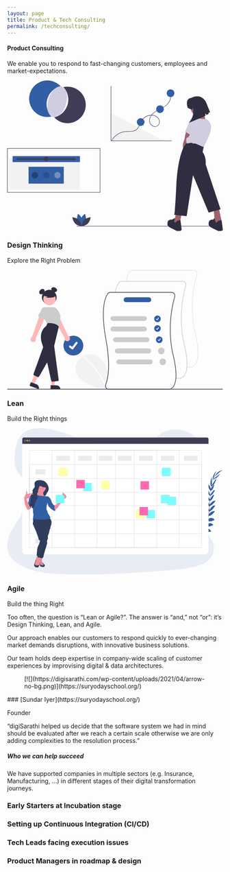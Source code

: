 ```yaml
---
layout: page
title: Product & Tech Consulting
permalink: /techconsulting/
---
```



#### Product Consulting

We enable you to respond to fast-changing customers, employees and market-expectations.

 <svg data-name="Layer 1" height="700.07656" id="e964fae6-99d5-4ba3-9654-9b5776c78265" viewbox="0 0 1002.69775 700.07656" width="1002.69775" xmlns="http://www.w3.org/2000/svg"><title>design\_data</title><polyline fill="#f2f2f2" points="482.698 151.17 482.698 280.17 728.698 280.17"></polyline><polygon fill="#3f3d56" points="764.698 281.17 481.698 281.17 481.698 26.17 483.698 26.17 483.698 279.17 764.698 279.17 764.698 281.17"></polygon><path d="M584.43579,381.42112l-1.78906-.89453c12.30078-24.61181,37.958-42.07031,65.36621-44.47656,4.72852-.41553,9.68262-.45654,14.47363-.49609,13.24024-.10987,26.93067-.22315,36.91309-8.31934,7.38965-5.99268,10.96191-14.80713,14.74414-24.13916a119.55826,119.55826,0,0,1,6.48437-14.18994,58.17306,58.17306,0,0,1,46.1211-28.6582c.73047-.04249,1.47558-.06836,2.23144-.07666a54.781,54.781,0,0,1,5.29688-6.08643c9.6914-9.58447,22.10058-15.86719,34.10156-21.94287l2.84082-1.44043c12.69922-6.46143,25.85059-13.7085,34.83106-24.93555a55.14771,55.14771,0,0,0,8.82031-51.50879l1.88867-.6582a57.19247,57.19247,0,0,1-9.14648,53.416c-9.23047,11.53857-22.5918,18.90869-35.48731,25.46875l-2.84375,1.44238c-11.86328,6.00635-24.13086,12.21679-33.59863,21.58056a52.813,52.813,0,0,0-4.208,4.69971c11.30176.44434,24.44922,4.80615,31.83691,16.10645a28.05272,28.05272,0,0,1,3.28223,22.41015c-1.78223,6.55908-5.75195,11.65625-11.17871,14.353-5.72949,2.84717-12.501,2.76465-19.06738-.2334A28.939,28.939,0,0,1,760.471,294.41673c-3.02344-11.68848.958-23.2544,7.05176-32.20606q-.32812.01392-.65821.0337a56.12623,56.12623,0,0,0-44.498,27.64941,118.04957,118.04957,0,0,0-6.36817,13.95312c-3.71191,9.15625-7.54883,18.624-15.33887,24.94141-10.52539,8.53662-24.57226,8.65283-38.15625,8.76563-4.75195.03955-9.666.08007-14.31445.48828C621.4563,340.38939,596.43286,357.41673,584.43579,381.42112ZM769.99243,262.16624c-6.27246,8.69336-10.57617,20.18848-7.58594,31.74951a26.90008,26.90008,0,0,0,14.77344,17.10694c6.00684,2.7417,12.168,2.835,17.3457.26171,4.90821-2.439,8.50879-7.08642,10.13965-13.08642a26.38691,26.38691,0,0,0-3.02636-20.791C795.53735,268.074,783.344,262.27659,769.99243,262.16624Z" fill="#3f3d56" transform="translate(-98.65112 -99.96172)"></path><circle cx="620.69775" cy="193.17034" fill="#325ea4" r="18"></circle><path d="M531.61938,620.08421H98.65112V414.13206H531.61938Zm-430.96826-2H529.61938V416.13206H100.65112Z" fill="#3f3d56" transform="translate(-98.65112 -99.96172)"></path><rect fill="#3f3d56" height="2" width="665" x="322.69775" y="675.17034"></rect><path d="M931,332.46l-8.22373,41.1187s-10.57338,23.49639-5.8741,39.94387l3.52446,7.04892,22.32157-19.97194,8.22374-55.21653Z" fill="#a0616a" transform="translate(-98.65112 -99.96172)"></path><polygon fill="#a0616a" points="786.531 613.14 773.608 662.482 788.881 669.531 802.978 657.783 811.202 620.189 786.531 613.14"></polygon><polygon fill="#a0616a" points="959.817 593.755 966.278 664.832 999.173 664.832 983.313 586.706 959.817 593.755"></polygon><path d="M1007.36329,432.31968l6.65577-32.54141-77.145-17.97585-16.44747,25.846S892.231,452.29161,885.182,588.57071,875.78347,723.675,875.78347,723.675l57.56617,5.8741,29.3705-190.32081L1035.559,713.10161,1090.7755,697.829,1021.46113,488.711S1026.16041,458.16571,1007.36329,432.31968Z" fill="#2f2e41" transform="translate(-98.65112 -99.96172)"></path><path d="M888.70649,751.87067l-8.22374,8.22373-4.69928-4.69927,2.56541-17.26307-13.13879,7.86451s-23.49639-3.52446-21.14675,21.14675c0,0-3.52446,8.22374,16.44748,17.6223s30.54531,15.27266,30.54531,15.27266,18.79712-1.17482,18.79712-7.04892-5.92335-45.76067-5.92335-45.76067Z" fill="#2f2e41" transform="translate(-98.65112 -99.96172)"></path><path d="M1080.20212,751.87067l-8.22374,8.22373-4.69928-4.69927-4.93022-17.26307-5.64316,7.86451s-23.49639-3.52446-21.14675,21.14675c0,0-3.52446,8.22374,16.44747,17.6223s30.54532,15.27266,30.54532,15.27266,18.79712-1.17482,18.79712-7.04892-5.92335-45.76067-5.92335-45.76067Z" fill="#2f2e41" transform="translate(-98.65112 -99.96172)"></path><circle cx="888.74023" cy="130.28895" fill="#a0616a" r="34.06977"></circle><polygon fill="#a0616a" points="878.167 156.135 880.516 196.079 925.16 196.079 912.237 142.037 878.167 156.135"></polygon><path d="M950.97194,279.5931l36.41942-2.34964,38.769,2.34964s32.895,17.6223,15.27266,65.78991-30.54532,63.44027-30.54532,63.44027L973.29352,392.3758h-11.7482s-3.52446-3.52446-4.69928-3.52446-23.4964,3.52446-23.4964,3.52446-5.8741-24.67121,2.34964-27.02085,12.923-15.27266,12.923-15.27266Z" fill="#d0cde1" transform="translate(-98.65112 -99.96172)"></path><polygon fill="#d0cde1" points="859.37 183.156 852.321 179.631 827.65 237.198 854.67 254.82 859.37 183.156"></polygon><path d="M938.63633,227.31362s-16.44747-42.29351,16.06742-46.34061c0,0,40.99641-25.18314,67.34479,16.97011l20.79395,51.32744-6.947-1.38084-.88176,6.91568-8.86417,5.438-6.66707-6.89016,1.10275,10.54778-76.37657,32.436s28.795-31.88692,17.68741-69.48181l-4.50911,9.20318Z" fill="#2f2e41" transform="translate(-98.65112 -99.96172)"></path><path d="M463.65064,750.5433c-4.27162,15.79047-18.90288,25.56991-18.90288,25.56991s-7.7056-15.822-3.434-31.61245,18.90288-25.56991,18.90288-25.56991S467.92226,734.75283,463.65064,750.5433Z" fill="#325ea4" transform="translate(-98.65112 -99.96172)"></path><path d="M424.79081,750.5433c4.27162,15.79047,18.90288,25.56991,18.90288,25.56991s7.7056-15.822,3.434-31.61245-18.90288-25.56991-18.90288-25.56991S420.51919,734.75283,424.79081,750.5433Z" fill="#325ea4" transform="translate(-98.65112 -99.96172)"></path><path d="M431.06766,747.14976c11.72138,11.4103,13.15307,28.95058,13.15307,28.95058s-17.57245-.95946-29.29383-12.36976S401.77383,734.78,401.77383,734.78,419.34627,735.73946,431.06766,747.14976Z" fill="#3f3d56" transform="translate(-98.65112 -99.96172)"></path><path d="M457.3738,747.14976c-11.72139,11.4103-13.15307,28.95058-13.15307,28.95058s17.57244-.95946,29.29382-12.36976S486.66762,734.78,486.66762,734.78,469.09518,735.73946,457.3738,747.14976Z" fill="#3f3d56" transform="translate(-98.65112 -99.96172)"></path><path d="M285.47676,184.81109a84.77128,84.77128,0,0,1,62.0245-57.85165,84.82692,84.82692,0,1,0-42.92415,140.48949A84.77106,84.77106,0,0,1,285.47676,184.81109Z" fill="#325ea4" transform="translate(-98.65112 -99.96172)"></path><path d="M404.00729,132.32821a84.40225,84.40225,0,0,0-43.88661-1.51312,84.8062,84.8062,0,0,1-42.92416,140.48948,84.82248,84.82248,0,1,0,86.81077-138.97636Z" fill="#3f3d56" transform="translate(-98.65112 -99.96172)"></path><ellipse cx="331.4475" cy="198.85663" fill="#d0cde1" rx="73.45032" ry="42.41343" transform="translate(-54.23012 357.77171) rotate(-73.01039)"></ellipse><circle cx="759.69775" cy="59.17034" fill="#325ea4" r="18"></circle><circle cx="710.69775" cy="133.17034" fill="#325ea4" r="18"></circle><rect fill="#f2f2f2" height="145.35549" width="329.07358" x="8.69775" y="360.81485"></rect><rect fill="#325ea4" height="27.80089" width="313.3235" x="25.04391" y="351.04697"></rect><rect fill="#3f3d56" height="7.51375" width="273.50061" x="44.95536" y="361.19054"></rect><circle cx="181.32998" cy="364.57172" fill="#3f3d56" r="10.51925"></circle><rect fill="#325ea4" height="78.14303" width="163.79982" x="99.43007" y="400.63774"></rect><circle cx="181.32998" cy="439.70926" opacity="0.15" r="15.02751"></circle><circle cx="233.92625" cy="439.70926" fill="#fff" opacity="0.3" r="15.02751"></circle><circle cx="128.73371" cy="439.70926" opacity="0.3" r="15.02751"></circle></svg>

###  Design Thinking  
 

Explore the Right Problem

 <svg data-name="Layer 1" height="469.44265" id="aa148906-9946-4a00-bfdb-f78e96a2b6cd" viewbox="0 0 848.67538 469.44265" width="848.67538" xmlns="http://www.w3.org/2000/svg"><path d="M612.36555,682.31865a207.53414,207.53414,0,0,1-40.54,1.96c-32.66016-1.65-64.78027-11.15-92.23-29.01-12.17041-7.92-23.78027-17.65-30.08008-30.72-8.55029-17.75-5.56006-40.22,6.6499-55.68a56.01494,56.01494,0,0,1,16.14014-13.77c.91992-.52,1.85986-1.02,2.81006-1.5a60.55749,60.55749,0,0,1,33.48-6.13c19.57959,2.14,37.6499,14.1,48.08984,30.81,9.29981,14.9,12.54,32.48,14.4502,50.1.35986,3.32.66992,6.65.96973,9.96a146.37967,146.37967,0,0,1-7.81006,28.06,9.81128,9.81128,0,0,0-.43994,1.36q3,6.51,5.71,13.14a11.55657,11.55657,0,0,0,5.53027,1.4h37.18994Z" fill="#f2f2f2" transform="translate(-175.66231 -215.27867)"></path><path d="M568.79524,683.16869a2.03341,2.03341,0,0,1-2.69971-1.06c-.16016-.38-.31006-.76-.47021-1.14q-2.15992-5.25-4.52979-10.4a316.78429,316.78429,0,0,0-88.17041-114.1,1.47787,1.47787,0,0,1-.61963-1.37,2.03241,2.03241,0,0,1,2.81006-1.5,1.92729,1.92729,0,0,1,.41992.26,317.52029,317.52029,0,0,1,44.25977,43.95,322.504,322.504,0,0,1,34.91015,51.66q4.06494,7.5,7.71973,15.21c.48047,1.02.96045,2.05,1.43018,3.07995q3,6.51,5.71,13.14c.03027.07.06006.15.09033.22A1.47968,1.47968,0,0,1,568.79524,683.16869Z" fill="#fff" transform="translate(-175.66231 -215.27867)"></path><circle cx="260.50305" cy="297" fill="#325ea4" r="39"></circle><path d="M432.29956,527.15627a4.04474,4.04474,0,0,1-2.43372-.80842l-.04353-.03268-9.16526-7.01725a4.07192,4.07192,0,1,1,4.95308-6.46445l5.93657,4.55208,14.029-18.29592a4.07178,4.07178,0,0,1,5.709-.75362l-.08723.11844.08949-.11671a4.07649,4.07649,0,0,1,.75362,5.709l-16.50151,21.52039A4.07356,4.07356,0,0,1,432.29956,527.15627Z" fill="#fff" transform="translate(-175.66231 -215.27867)"></path><path d="M1023.147,684.72133H176.853a1.19069,1.19069,0,0,1,0-2.38137h846.294a1.19069,1.19069,0,0,1,0,2.38137Z" fill="#3f3d56" transform="translate(-175.66231 -215.27867)"></path><circle cx="165.54584" cy="107.00476" fill="#2f2e41" r="28.93994"></circle><ellipse cx="312.2682" cy="300.329" fill="#2f2e41" rx="11.97515" ry="8.98136" transform="translate(-296.56574 93.49262) rotate(-45)"></ellipse><ellipse cx="360.35876" cy="292.78538" fill="#2f2e41" rx="8.98136" ry="11.97515" transform="translate(-226.11098 293.88362) rotate(-66.86956)"></ellipse><path d="M421.79385,489.36573A10.74265,10.74265,0,0,0,415.541,474.126l-41.81616-88.45907L354.59693,399.08l47.1186,82.7347a10.80091,10.80091,0,0,0,20.07832,7.55106Z" fill="#ffb8b8" transform="translate(-175.66231 -215.27867)"></path><path d="M383.31437,400.425l-22.20855,9.93087a4.81689,4.81689,0,0,1-6.60409-3.09631l-6.54916-23.35317a13.37737,13.37737,0,0,1,24.45588-10.84991l13.00137,20.38209a4.81688,4.81688,0,0,1-2.09545,6.98643Z" fill="#ccc" transform="translate(-175.66231 -215.27867)"></path><path d="M280.74681,498.1357a10.74271,10.74271,0,0,0,7.44458-14.69441l39.60233-89.47208-22.65457-5.706L273.335,478.00558a10.80091,10.80091,0,0,0,7.41184,20.13012Z" fill="#ffb8b8" transform="translate(-175.66231 -215.27867)"></path><polygon fill="#ffb8b8" points="94.289 445.033 105.809 449.227 127.47 406.789 110.467 400.599 94.289 445.033"></polygon><path d="M264.972,662.26332h38.53072a0,0,0,0,1,0,0v14.88687a0,0,0,0,1,0,0H279.85884A14.88686,14.88686,0,0,1,264.972,662.26333v0A0,0,0,0,1,264.972,662.26332Z" fill="#2f2e41" transform="translate(146.5349 1180.96579) rotate(-159.99348)"></path><path d="M297.20006,635.88967a4.77367,4.77367,0,0,1-2.04387-.45889l-13.23928-6.2709a4.79861,4.79861,0,0,1-2.46853-5.9897L316.81215,519.702a4.81658,4.81658,0,0,1,8.66077-.84149l19.76235,32.93709a4.82207,4.82207,0,0,1,.052,4.86807l-43.88711,76.802A4.84031,4.84031,0,0,1,297.20006,635.88967Z" fill="#2f2e41" transform="translate(-175.66231 -215.27867)"></path><circle cx="166.46368" cy="113.91339" fill="#ffb8b8" r="24.56103"></circle><path d="M376.873,440.86165,333.385,428.9021l-23.12961-46.25868A14.576,14.576,0,0,1,323.2929,361.5488h34.59941a14.557,14.557,0,0,1,9.73013,3.72135c9.28142,8.3145,28.78088,32.2848,9.43874,75.17337Z" fill="#ccc" transform="translate(-175.66231 -215.27867)"></path><path d="M322.4327,409.97074l-22.03343-10.31358a4.81687,4.81687,0,0,1-1.97428-7.02163l13.39047-20.22269a13.37737,13.37737,0,0,1,24.19805,11.41336l-6.92414,23.16293a4.81689,4.81689,0,0,1-6.65667,2.98161Z" fill="#ccc" transform="translate(-175.66231 -215.27867)"></path><polygon fill="#ffb8b8" points="173.428 456.629 185.687 456.629 191.52 409.341 173.425 409.342 173.428 456.629"></polygon><path d="M346.463,668.40445h38.53073a0,0,0,0,1,0,0v14.88687a0,0,0,0,1,0,0H361.34984A14.88686,14.88686,0,0,1,346.463,668.40447v0A0,0,0,0,1,346.463,668.40445Z" fill="#2f2e41" transform="translate(555.82523 1136.40041) rotate(179.99738)"></path><path d="M353.71912,653.88805a4.79132,4.79132,0,0,1-4.69769-3.81439c-3.524-16.60391-21.82634-101.6514-36.11121-145.4588-14.53417-44.57049,10.2183-64.87171,15.32784-68.48853a3.7629,3.7629,0,0,0,1.25282-1.51258l3.7122-8.16606a4.83433,4.83433,0,0,1,4.39715-2.82656h.03006c27.82859.16621,37.184,8.93856,39.91435,12.70277a4.761,4.761,0,0,1,.75368,3.92623l-17.60768,72.64473a3.75009,3.75009,0,0,0-.07291,1.37669L378.136,646.17147a4.81781,4.81781,0,0,1-4.22284,5.42l-19.62855,2.26417A4.92263,4.92263,0,0,1,353.71912,653.88805Z" fill="#2f2e41" transform="translate(-175.66231 -215.27867)"></path><path d="M316.31807,313.74325a33.40494,33.40494,0,0,0,19.09068,5.89985,20.47079,20.47079,0,0,1-8.11361,3.338,67.35875,67.35875,0,0,0,27.514.1546,17.80736,17.80736,0,0,0,5.75978-1.97824,7.28919,7.28919,0,0,0,3.55521-4.7547c.60365-3.44852-2.08348-6.58157-4.876-8.69308A35.96737,35.96737,0,0,0,329.02361,301.67c-3.37626.87272-6.75852,2.34726-8.9515,5.05866s-2.84257,6.8915-.75322,9.68353Z" fill="#2f2e41" transform="translate(-175.66231 -215.27867)"></path><circle cx="591.50305" cy="192" fill="#325ea4" r="13"></circle><path d="M765.87676,412.23787a1.34825,1.34825,0,0,1-.81124-.26947l-.01451-.01089-3.05509-2.33909a1.3573,1.3573,0,1,1,1.651-2.15481l1.97885,1.51736,4.67635-6.09864a1.35725,1.35725,0,0,1,1.903-.25121l-.02908.03948.02983-.0389a1.35883,1.35883,0,0,1,.25121,1.903l-5.50051,7.17346A1.35784,1.35784,0,0,1,765.87676,412.23787Z" fill="#fff" transform="translate(-175.66231 -215.27867)"></path><circle cx="591.50305" cy="230" fill="#325ea4" r="13"></circle><path d="M765.87676,450.23787a1.34825,1.34825,0,0,1-.81124-.26947l-.01451-.01089-3.05509-2.33909a1.3573,1.3573,0,1,1,1.651-2.15481l1.97885,1.51736,4.67635-6.09864a1.35725,1.35725,0,0,1,1.903-.25121l-.02908.03948.02983-.0389a1.35883,1.35883,0,0,1,.25121,1.903l-5.50051,7.17346A1.35784,1.35784,0,0,1,765.87676,450.23787Z" fill="#fff" transform="translate(-175.66231 -215.27867)"></path><circle cx="598.50305" cy="274" fill="#325ea4" r="13"></circle><path d="M772.87676,494.23787a1.34825,1.34825,0,0,1-.81124-.26947l-.01451-.01089-3.05509-2.33909a1.3573,1.3573,0,1,1,1.651-2.15481l1.97885,1.51736,4.67635-6.09864a1.35725,1.35725,0,0,1,1.903-.25121l-.02908.03948.02983-.0389a1.35883,1.35883,0,0,1,.25121,1.903l-5.50051,7.17346A1.35784,1.35784,0,0,1,772.87676,494.23787Z" fill="#fff" transform="translate(-175.66231 -215.27867)"></path><path d="M899.5214,597.81813c-.13479,0-.21961-.00349-.24924-.00523l-16.13966.00174v-2.3797h16.198c.375.01336,8.02654.22949,15.07646-8.32488,10.50588-12.74905,19.13345-44.30968.57285-122.264-24.95721-104.82061-4.14182-197.42377,5.9658-232.37211a11.60395,11.60395,0,0,0-11.16442-14.8156H668.747a11.65594,11.65594,0,0,0-9.3994,4.78438c-4.28183,5.89-10.15787,17.20518-13.8349,37.665l-2.34194-.42063c3.75663-20.90428,9.82381-32.55237,14.25205-38.64338a14.04138,14.04138,0,0,1,11.32419-5.76508H909.78124a13.984,13.984,0,0,1,13.45058,17.85646c-10.05562,34.76707-30.76324,126.88976-5.93676,231.16018,18.82147,79.05061,9.77327,111.29506-1.13117,124.42465C908.97135,597.37949,901.04648,597.81813,899.5214,597.81813Z" fill="#e6e6e6" transform="translate(-175.66231 -215.27867)"></path><path d="M856.0919,641.24763c-.13479,0-.21961-.00349-.24924-.00523l-16.13965.00174v-2.3797h16.198c.37706.01162,8.02654.22949,15.07646-8.32488,10.50588-12.74905,19.13345-44.30968.57285-122.264-24.95721-104.82061-4.14182-197.42377,5.9658-232.37211a11.60395,11.60395,0,0,0-11.16442-14.8156H625.31749a11.65594,11.65594,0,0,0-9.3994,4.78438c-4.28183,5.89-10.15787,17.20518-13.83476,37.665l-2.34222-.42063c3.75677-20.90429,9.82395-32.55238,14.25219-38.64338a14.04138,14.04138,0,0,1,11.32419-5.76508H866.35174a13.984,13.984,0,0,1,13.45058,17.85646c-10.05562,34.76707-30.76324,126.88976-5.93675,231.16018,18.82146,79.05061,9.77326,111.29506-1.13117,124.42465C865.54185,640.809,857.617,641.24763,856.0919,641.24763Z" fill="#ccc" transform="translate(-175.66231 -215.27867)"></path><path d="M830.43537,551.15868c-24.83007-104.27-4.12011-196.4,5.93995-231.16a13.99387,13.99387,0,0,0-13.4502-17.86H581.88557a14.03109,14.03109,0,0,0-11.32031,5.76c-9.73,13.38-29.91993,57.75-7.36963,180.52,12.05957,65.68,11.87988,110.46,7.93994,139.96-2.21045,16.61005-5.62012,28.37-8.71045,36.30005l-.32959.84a13.63942,13.63942,0,0,0-1,5.05,13.83428,13.83428,0,0,0,4.52979,10.4,13.24271,13.24271,0,0,0,3.16992,2.2,13.41211,13.41211,0,0,0,3.03027,1.11,13.67578,13.67578,0,0,0,3.27.39H812.41535c.03028,0,.10987.01.25.01,1.52,0,9.4502-.44,16.64014-9.1C840.20539,662.44866,849.2552,630.20867,830.43537,551.15868Zm-2.89013,122.81c-7.04981,8.56-14.69971,8.34-15.06983,8.33H575.09553a11.63613,11.63613,0,0,1-9.63037-5.11,11.36694,11.36694,0,0,1-1.60986-9.43,9.81128,9.81128,0,0,1,.43994-1.36,146.37967,146.37967,0,0,0,7.81006-28.06c5.64013-30.75,6.68994-78.2-6.56983-150.35-22.37988-121.86-2.58984-165.56,6.94971-178.69a11.68138,11.68138,0,0,1,9.40039-4.78H822.92512a11.60377,11.60377,0,0,1,11.16016,14.81c-10.10987,34.95-30.91993,127.56-5.96,232.38C846.68537,629.65868,838.05549,661.21868,827.54524,673.96868Z" fill="#3f3d56" transform="translate(-175.66231 -215.27867)"></path><path d="M715.9248,415.679h-124.186a9.51879,9.51879,0,1,1,0-19.03758h124.186a9.51879,9.51879,0,1,1,0,19.03758Z" fill="#ccc" transform="translate(-175.66231 -215.27867)"></path><path d="M715.9248,456.679h-124.186a9.51879,9.51879,0,1,1,0-19.03758h124.186a9.51879,9.51879,0,1,1,0,19.03758Z" fill="#ccc" transform="translate(-175.66231 -215.27867)"></path><path d="M725.9248,498.679h-124.186a9.51879,9.51879,0,1,1,0-19.03758h124.186a9.51879,9.51879,0,1,1,0,19.03758Z" fill="#ccc" transform="translate(-175.66231 -215.27867)"></path><path d="M732.9248,542.679h-124.186a9.51879,9.51879,0,1,1,0-19.03758h124.186a9.51879,9.51879,0,1,1,0,19.03758Z" fill="#ccc" transform="translate(-175.66231 -215.27867)"></path><path d="M732.97746,341.76923h-89.2387a9.5188,9.5188,0,1,1,0-19.03759h89.2387a9.51879,9.51879,0,1,1,0,19.03759Z" fill="#325ea4" transform="translate(-175.66231 -215.27867)"></path><circle cx="606.50305" cy="317.88152" fill="#ccc" r="13"></circle><path d="M738.9248,585.679h-124.186a9.51879,9.51879,0,1,1,0-19.03758h124.186a9.51879,9.51879,0,1,1,0,19.03758Z" fill="#ccc" transform="translate(-175.66231 -215.27867)"></path><circle cx="612.50305" cy="360.88152" fill="#ccc" r="13"></circle></svg>

###  Lean  
 

Build the Right things

 <svg data-name="Layer 1" height="767.13" id="b07e16be-2c10-4721-ba95-38a6ee556ecd" viewbox="0 0 1132.39 767.13" width="1132.39" xmlns="http://www.w3.org/2000/svg" xmlns:xlink="http://www.w3.org/1999/xlink"><defs><lineargradient gradientunits="userSpaceOnUse" id="f0ea422a-a980-4a9e-8fad-43c87f6ba738" x1="421.86" x2="421.86" y1="330.48" y2="285.82"><stop offset="0" stop-color="gray" stop-opacity="0.25"></stop><stop offset="0.54" stop-color="gray" stop-opacity="0.12"></stop><stop offset="1" stop-color="gray" stop-opacity="0.1"></stop></lineargradient><lineargradient id="ad2c5ae7-cdf4-4789-99a0-6bde37321e66" x1="516.9" x2="516.9" xlink:href="#f0ea422a-a980-4a9e-8fad-43c87f6ba738" y1="320.8" y2="276.14"></lineargradient><lineargradient id="af61e5a9-3371-4284-9366-60d451e53b7c" x1="699.9" x2="699.9" xlink:href="#f0ea422a-a980-4a9e-8fad-43c87f6ba738" y1="472.8" y2="428.14"></lineargradient><lineargradient id="afe800ea-76fc-42fa-87d3-444aeaebb97e" x1="293.63" x2="293.63" xlink:href="#f0ea422a-a980-4a9e-8fad-43c87f6ba738" y1="250.89" y2="206.23"></lineargradient><lineargradient id="a0a14e29-1e29-4199-9658-2a5ebd9bc7a2" x1="385.29" x2="385.29" xlink:href="#f0ea422a-a980-4a9e-8fad-43c87f6ba738" y1="314.89" y2="270.23"></lineargradient><lineargradient id="b9eaa648-e9e9-4a67-ba92-603c001fbd1d" x1="753.86" x2="753.86" xlink:href="#f0ea422a-a980-4a9e-8fad-43c87f6ba738" y1="472.48" y2="427.82"></lineargradient><lineargradient id="f05d82f5-c8d6-44fc-8266-fef5229bfdcd" x1="834.86" x2="834.86" xlink:href="#f0ea422a-a980-4a9e-8fad-43c87f6ba738" y1="251.48" y2="206.82"></lineargradient><lineargradient id="fed5a35b-50d2-4029-b1da-9e4ece87a2f7" x1="829.86" x2="829.86" xlink:href="#f0ea422a-a980-4a9e-8fad-43c87f6ba738" y1="393.48" y2="348.82"></lineargradient><lineargradient id="a057bd9d-3da5-4ef9-9b1f-12de91a9714e" x1="864.86" x2="864.86" xlink:href="#f0ea422a-a980-4a9e-8fad-43c87f6ba738" y1="403.48" y2="358.82"></lineargradient><lineargradient id="eb119f49-f305-49d7-b722-178b1b910dac" x1="717.29" x2="717.29" xlink:href="#f0ea422a-a980-4a9e-8fad-43c87f6ba738" y1="456.89" y2="412.23"></lineargradient><lineargradient id="f18d0c9f-76a8-47d5-9395-c2e15513d6af" x1="722.29" x2="722.29" xlink:href="#f0ea422a-a980-4a9e-8fad-43c87f6ba738" y1="321.89" y2="277.23"></lineargradient><lineargradient id="e96273f1-ace8-4241-9189-48d1ceb051fa" x1="122.28" x2="344.94" xlink:href="#f0ea422a-a980-4a9e-8fad-43c87f6ba738" y1="564.8" y2="564.8"></lineargradient><lineargradient id="fa251bcb-f561-47ff-8b25-b5a12635a0f6" x1="277.86" x2="277.86" xlink:href="#f0ea422a-a980-4a9e-8fad-43c87f6ba738" y1="393.48" y2="348.82"></lineargradient></defs><title>schedule</title><path d="M646.49,178.73C576.9,178.62,509.85,157,445.7,132.94S317.91,82.05,249.58,70.54c-44-7.4-93.9-6.9-128.17,19.38C88.44,115.21,79,157.18,74.48,196c-3.39,29.18-4.91,59.83,8.17,86.57,9.09,18.57,24.59,33.89,35.56,51.6,38.17,61.6,15.52,140-21.24,202.82C79.72,566.4,59.51,594.63,46.5,625.79s-18.28,66.52-4.84,97.35C55,753.71,85,776,117.09,791.21c65.29,31,141.16,37.82,215,40.59C495.57,837.94,659.3,827,822.6,816c60.43-4.06,121.13-8.16,180.29-20.29,32.85-6.73,66.66-16.76,89.9-38.92,29.5-28.12,35.42-74.17,13.81-107.34C1070.34,593.76,975.18,583,949.08,522.82c-14.37-33.13-2.17-71,15.86-102.86,38.69-68.29,105.44-129.37,106.35-205.89.62-52.56-34.33-103.93-86.37-126.93C930.36,63,856.12,68.94,818.09,113.42,778.93,159.22,707.94,178.83,646.49,178.73Z" fill="#325ea4" opacity="0.1" transform="translate(-33.81 -66.43)"></path><path d="M992.65,692.43s-12.29-8.11-24.47-2.34c0,0,3.75,7.23,19.17,6.54Z" fill="#325ea4" transform="translate(-33.81 -66.43)"></path><path d="M994.16,692.87s3.74,14.24-5.63,23.93c0,0-5.64-5.88,0-20.26Z" fill="#325ea4" transform="translate(-33.81 -66.43)"></path><path d="M1009.49,679.2s-.91-12.12-28.25-8.1c0,0-.13,7.82,9.47,11.52S1004.7,683.2,1009.49,679.2Z" fill="#325ea4" transform="translate(-33.81 -66.43)"></path><path d="M1011.17,679.11s11.57,3.72,1.26,29.37c0,0-7.63-1.71-9-11.91S1006.16,682.83,1011.17,679.11Z" fill="#325ea4" transform="translate(-33.81 -66.43)"></path><path d="M1026.66,661.93s1.56-19.93-26.39-17.88c0,0-2,18,21.45,22.67Z" fill="#325ea4" transform="translate(-33.81 -66.43)"></path><path d="M1045.13,639.43s-3.84-22.58-31.77-15.85c0,0-.11,19.53,27.2,21.24Z" fill="#325ea4" transform="translate(-33.81 -66.43)"></path><path d="M1058.62,616.17s-6.41-22-34.09-15.41c0,0,6.58,19.78,32.25,19.48Z" fill="#325ea4" transform="translate(-33.81 -66.43)"></path><path d="M1071.44,593.46s-6.27-22.83-33-16c0,0,8.92,21.69,31.24,19.87Z" fill="#325ea4" transform="translate(-33.81 -66.43)"></path><path d="M1079.71,571.88S1074.89,544,1050,550.14c0,0,7.24,25.4,27.9,25.8Z" fill="#325ea4" transform="translate(-33.81 -66.43)"></path><path d="M1087.45,545.81s-5.78-28.15-31-20c0,0,9.89,26.59,29.22,23.84Z" fill="#325ea4" transform="translate(-33.81 -66.43)"></path><path d="M1092.25,521.54s-9.19-28.14-28.68-27.38c0,0,9.4,29.73,27,33Z" fill="#325ea4" transform="translate(-33.81 -66.43)"></path><path d="M1095.3,497.87s-10-33.88-25.86-31.27c0,0,6.92,25.9,25.3,36.54Z" fill="#325ea4" transform="translate(-33.81 -66.43)"></path><path d="M1097,469.59s-9.37-28.24-25-29.36c0,0,6.38,27.78,24.68,36.69Z" fill="#325ea4" transform="translate(-33.81 -66.43)"></path><path d="M1098.93,443.26s-11.69-28.27-22-28.9c0,0,5.07,27.82,21,33.54Z" fill="#325ea4" transform="translate(-33.81 -66.43)"></path><path d="M1100.22,418.74S1093,388,1082.7,385.5c0,0,1.42,25.1,16.49,35.53Z" fill="#325ea4" transform="translate(-33.81 -66.43)"></path><path d="M1104.11,386.65s-7.56-24.46-15.93-28.19c0,0,1.66,28.84,14,34.18Z" fill="#325ea4" transform="translate(-33.81 -66.43)"></path><path d="M1107.34,365.58l1.53-43.14s-15.62,32.55-2.68,50.75Z" fill="#325ea4" transform="translate(-33.81 -66.43)"></path><path d="M1119.43,322.71s11.26-31.51,14-33.26c0,0-22.1,20.43-19.94,46.73Z" fill="#325ea4" transform="translate(-33.81 -66.43)"></path><path d="M1027.42,661.79s19.82-2.6,19.22,25.42c0,0-17.91,2.91-23.75-20.25Z" fill="#325ea4" transform="translate(-33.81 -66.43)"></path><path d="M1046.06,638.68s22.91-.08,21,28.6c0,0-19.22,3.43-25.57-23.19Z" fill="#325ea4" transform="translate(-33.81 -66.43)"></path><path d="M1058.84,618s20.79-9.75,34.1,15.41c0,0-19.21,8.13-35.93-11.35Z" fill="#325ea4" transform="translate(-33.81 -66.43)"></path><path d="M1071.91,593.67s21.28-10.38,33.78,14.21c0,0-22.17,7.64-35.54-10.32Z" fill="#325ea4" transform="translate(-33.81 -66.43)"></path><path d="M1079.44,572.48s20.49-19.57,36.84.23c0,0-20.93,16.1-37.79,4.13Z" fill="#325ea4" transform="translate(-33.81 -66.43)"></path><path d="M1086.29,545.14s20.62-20,36.84.92c0,0-23.14,16.43-37.57,3.28Z" fill="#325ea4" transform="translate(-33.81 -66.43)"></path><path d="M1090.15,520.74s15.88-25,34.57-19.41c0,0-16.47,26.47-34.39,25.29Z" fill="#325ea4" transform="translate(-33.81 -66.43)"></path><path d="M1094.83,497.71s16-31.49,31.13-26c0,0-11.53,24.2-31.54,31.31Z" fill="#325ea4" transform="translate(-33.81 -66.43)"></path><path d="M1095.93,468s16.45-24.78,31.86-21.76c0,0-13.44,25.13-33.45,28.93Z" fill="#325ea4" transform="translate(-33.81 -66.43)"></path><path d="M1097.19,442.7s12.74-27.8,23.11-28.05c0,0-6.12,27.62-22.26,32.73Z" fill="#325ea4" transform="translate(-33.81 -66.43)"></path><path d="M1099.71,418.13s14.17-28.16,24.82-28.21c0,0-7.25,24.07-24.34,30.69Z" fill="#325ea4" transform="translate(-33.81 -66.43)"></path><path d="M1101.85,388.38s10.6-23.3,19.37-25.94c0,0-5.3,28.4-18.21,32.12Z" fill="#325ea4" transform="translate(-33.81 -66.43)"></path><path d="M1108.61,364.76l23.68-36.08s-6.06,35.59-27.14,43Z" fill="#325ea4" transform="translate(-33.81 -66.43)"></path><path d="M1124.87,325.61s27.53-19,28.52-22.08c0,0-14,26.62-40,31.32Z" fill="#325ea4" transform="translate(-33.81 -66.43)"></path><path d="M1126.51,317.06s31.61-30.39,39.68-30.35c0,0-26.07,1.19-40.44,28.73Z" fill="#325ea4" transform="translate(-33.81 -66.43)"></path><path d="M1102.15,392.89l1.15.15c5.94-46.5,14.6-74,24.39-77.38l-.38-1.09C1116.94,318.17,1108.24,345.25,1102.15,392.89Z" fill="#444053" transform="translate(-33.81 -66.43)"></path><path d="M1093.42,504.06l1.74.15c.36-4.34.64-8.79.83-13.21,1.66-38.49,4.24-73.82,7.62-100.31l-1-1.25c-3.39,26.54-6.69,62.95-8.35,101.48C1094.06,495.32,1093.78,499.74,1093.42,504.06Z" fill="#444053" transform="translate(-33.81 -66.43)"></path><path d="M960.19,714.57c.31-.14,30.94-13.81,62.73-46.44a252.42,252.42,0,0,0,45.85-65c14.69-29.93,23.65-66.71,26.66-102.44l-1.81.85c-6.75,80.19-43.26,135-72.3,164.84-31.48,32.34-61.76,45.88-62.06,46Z" fill="#444053" transform="translate(-33.81 -66.43)"></path><path d="M1082.52,115.31H121.64a8.56,8.56,0,0,0-8.56,8.56v24.94h978V123.87A8.56,8.56,0,0,0,1082.52,115.31Z" fill="#3f3d56" transform="translate(-33.81 -66.43)"></path><path d="M113.08,148.81V710.05a17.26,17.26,0,0,0,17.26,17.26h943.48a17.26,17.26,0,0,0,17.26-17.26V148.81Z" fill="#fff" transform="translate(-33.81 -66.43)"></path><circle cx="94.77" cy="65.37" fill="#fa5959" opacity="0.8" r="4"></circle><circle cx="105.77" cy="65.37" fill="#fed253" opacity="0.8" r="4"></circle><circle cx="116.77" cy="65.37" fill="#8ccf4d" opacity="0.8" r="4"></circle><g opacity="0.3"><rect fill="none" height="510" stroke="#3f3d56" stroke-miterlimit="10" width="904" x="116.77" y="116.37"></rect><rect fill="none" height="510" stroke="#3f3d56" stroke-miterlimit="10" width="668" x="234.77" y="116.37"></rect><rect fill="none" height="510" stroke="#3f3d56" stroke-miterlimit="10" width="432" x="352.77" y="116.37"></rect><rect fill="none" height="510" stroke="#3f3d56" stroke-miterlimit="10" width="196" x="470.77" y="116.37"></rect><line fill="none" stroke="#3f3d56" stroke-miterlimit="10" x1="568.77" x2="568.77" y1="116.37" y2="626.37"></line><rect fill="none" height="362" stroke="#3f3d56" stroke-miterlimit="10" width="904" x="116.77" y="190.37"></rect><rect fill="none" height="216" stroke="#3f3d56" stroke-miterlimit="10" width="904" x="116.77" y="263.37"></rect><rect fill="none" height="70" stroke="#3f3d56" stroke-miterlimit="10" width="904" x="116.77" y="336.37"></rect></g><rect fill="#3f3d56" height="26" opacity="0.1" width="71" x="258.27" y="144.87"></rect><rect fill="#3f3d56" height="26" opacity="0.1" width="53" x="147.27" y="215.87"></rect><rect fill="#3f3d56" height="26" opacity="0.1" width="71" x="373.27" y="144.87"></rect><rect fill="#3f3d56" height="26" opacity="0.1" width="71" x="481.27" y="144.87"></rect><rect fill="#3f3d56" height="26" opacity="0.1" width="71" x="581.27" y="144.87"></rect><rect fill="#3f3d56" height="26" opacity="0.1" width="71" x="693.27" y="144.87"></rect><rect fill="#3f3d56" height="26" opacity="0.1" width="71" x="807.27" y="144.87"></rect><rect fill="#3f3d56" height="26" opacity="0.1" width="71" x="928.27" y="144.87"></rect><rect fill="url(#f0ea422a-a980-4a9e-8fad-43c87f6ba738)" height="44.66" width="46.13" x="398.79" y="285.82"></rect><rect fill="#7cfcff" height="43.12" width="44.54" x="399.59" y="286.59"></rect><rect fill="url(#ad2c5ae7-cdf4-4789-99a0-6bde37321e66)" height="44.66" width="46.13" x="493.83" y="276.14"></rect><rect fill="#ffffa5" height="43.12" width="44.54" x="494.63" y="276.91"></rect><rect fill="url(#af61e5a9-3371-4284-9366-60d451e53b7c)" height="44.66" width="46.13" x="676.83" y="428.14"></rect><rect fill="#ffffa5" height="43.12" width="44.54" x="677.63" y="428.91"></rect><rect fill="url(#afe800ea-76fc-42fa-87d3-444aeaebb97e)" height="44.66" width="46.13" x="270.57" y="206.23"></rect><rect fill="#ffffa5" height="43.12" width="44.54" x="271.36" y="207"></rect><rect fill="url(#a0a14e29-1e29-4199-9658-2a5ebd9bc7a2)" height="44.66" width="46.13" x="362.23" y="270.23"></rect><rect fill="#ff69b4" height="43.12" width="44.54" x="363.02" y="271"></rect><rect fill="url(#b9eaa648-e9e9-4a67-ba92-603c001fbd1d)" height="44.66" width="46.13" x="730.79" y="427.82"></rect><rect fill="#7cfcff" height="43.12" width="44.54" x="731.59" y="428.59"></rect><rect fill="url(#f05d82f5-c8d6-44fc-8266-fef5229bfdcd)" height="44.66" width="46.13" x="811.79" y="206.82"></rect><rect fill="#7cfcff" height="43.12" width="44.54" x="812.59" y="207.59"></rect><rect fill="url(#fed5a35b-50d2-4029-b1da-9e4ece87a2f7)" height="44.66" width="46.13" x="806.79" y="348.82"></rect><rect fill="#7cfcff" height="43.12" width="44.54" x="807.59" y="349.59"></rect><rect fill="url(#a057bd9d-3da5-4ef9-9b1f-12de91a9714e)" height="44.66" width="46.13" x="841.79" y="358.82"></rect><rect fill="#7cfcff" height="43.12" width="44.54" x="842.59" y="359.59"></rect><rect fill="url(#eb119f49-f305-49d7-b722-178b1b910dac)" height="44.66" width="46.13" x="694.23" y="412.23"></rect><rect fill="#ff69b4" height="43.12" width="44.54" x="695.02" y="413"></rect><rect fill="url(#f18d0c9f-76a8-47d5-9395-c2e15513d6af)" height="44.66" width="46.13" x="699.23" y="277.23"></rect><rect fill="#ff69b4" height="43.12" width="44.54" x="700.02" y="278"></rect><rect fill="#3f3d56" height="26" opacity="0.1" width="53" x="147.27" y="285.87"></rect><rect fill="#3f3d56" height="26" opacity="0.1" width="53" x="147.27" y="358.87"></rect><rect fill="#3f3d56" height="26" opacity="0.1" width="53" x="147.27" y="431.87"></rect><rect fill="#3f3d56" height="26" opacity="0.1" width="53" x="147.27" y="504.87"></rect><rect fill="#3f3d56" height="26" opacity="0.1" width="53" x="147.27" y="577.87"></rect><path d="M342.08,417.51c1.48-.94.89-3.46-.63-4.33s-3.41-.58-5.12-.24a2.09,2.09,0,0,0-1.1-2.2v-.38c1-1,.62-3-.6-3.88s-3.12-.92-4.76-.84a6.34,6.34,0,0,0-2-5.4,1.67,1.67,0,0,0-1.1-.53c-1,0-1.28,1.28-1.35,2.23a42.23,42.23,0,0,1-1.23,7.39l-31.08,52c-3.46,5,7.29-10,3.83-4.95a44,44,0,0,1-6.12,7.59,30.16,30.16,0,0,1-6.91,4.63,8.15,8.15,0,0,1-4.72-1.34,19,19,0,0,1-4.54-4.49,88.63,88.63,0,0,1-7.33-10.89,14.11,14.11,0,0,1-1.68-3.89c-.46-2.16,0-4.5-.85-6.53a10.67,10.67,0,0,0-1.34-2.12l-2.15-2.85v-.13c-.24-4.22-3.67-7.48-6.87-10.26-2.72-2.38-5.67-4.86-9.26-5.32-1.92-.25-3.89.12-5.81-.12-1.57-.2-3.06-.79-4.62-1.05a19.6,19.6,0,0,0-4.53-.09l-.64-.59a17.92,17.92,0,0,0,8.09-6.8c1.48-2.39,2.29-5.15,3.66-7.61,1.67-3,4.15-5.48,6-8.36,4.47-6.83,5.29-15.62,3.48-23.58s-6.05-15.19-11-21.64c-9.6-12.42-25.7-17-40.86-14.6-1,.16-2,.35-3,.57a38.52,38.52,0,0,0-7.43,2.37,19,19,0,0,0-8.11,6.33,14.61,14.61,0,0,0-1.41,2.62,15.43,15.43,0,0,0-.68,2.16,22.41,22.41,0,0,0-.37,6.76c.06.77.14,1.54.23,2.31l.15,1.16c.1.77.21,1.54.32,2.31.16,1.16.31,2.32.42,3.46a22,22,0,0,1,.13,2.43c0,.21,0,.41,0,.61a9.93,9.93,0,0,1-.27,1.79,7.5,7.5,0,0,1-.3.95,11.84,11.84,0,0,1-1.41,2.59,32.71,32.71,0,0,1-2.53,3.11l-.87,1c-.29.33-.57.67-.86,1a36.66,36.66,0,0,0-3.13,4.23,20.58,20.58,0,0,0-1.23,2.32,16.6,16.6,0,0,0-.71,1.86,15.4,15.4,0,0,0-.54,2.6c0,.22,0,.44-.06.66,0,.43,0,.87,0,1.31a11.47,11.47,0,0,0,.14,1.3,9.23,9.23,0,0,0,.3,1.26,8.55,8.55,0,0,0,.47,1.22c0,.11.1.22.16.33l.16.33c.11.22.22.43.32.65a4.26,4.26,0,0,1,.33,1c0,.11,0,.23,0,.35s0,.26,0,.38a4.09,4.09,0,0,1-1.48,2.55c-.2.19-.4.36-.61.54l-.32.26-.65.51-.62.5a12.59,12.59,0,0,0-1.51,1.5,55.87,55.87,0,0,0-16.74,1.64,22.64,22.64,0,0,1-6,1.09,3,3,0,0,1-2.6-1.09,3.83,3.83,0,0,1-.27-2.4,20.7,20.7,0,0,0-1.6-9.8,5.45,5.45,0,0,0-1.6-2.33,2.26,2.26,0,0,0-2.66-.14,24.93,24.93,0,0,1-.69,16.67,53.85,53.85,0,0,1-3.85,7.23c-2.28,3.89-3.56,8.34-5.59,12.37,2.27,7.69,1.76,15.9,3,23.84,1.11,7.39,3.69,14.47,6.28,21.48,2,5.29,4.08,10.81,8.32,14.53a7.58,7.58,0,0,0,5.15,2.24,9,9,0,0,0,4-1.52,15.67,15.67,0,0,0,3.39-2.49,8.76,8.76,0,0,0,1-1.33,5.19,5.19,0,0,0,.75,1.88c2.44-5.26,5.12-10.4,8-15.43a13.22,13.22,0,0,0,2.4-1.64c0,.18.09.36.14.54-.13.48-.25,1-.38,1.45s-.28.93-.42,1.38-.21.67-.32,1-.27.8-.42,1.2-.32.87-.49,1.3-.23.62-.36.92c-.31.76-.63,1.5-1,2.24a7,7,0,0,0,.86.35l.19.06a7,7,0,0,0,.79.2l.29,0a5.61,5.61,0,0,0,.59.06l.22,0H165a8.56,8.56,0,0,0,2.11-.36l.39,1.6a57.15,57.15,0,0,1,1.92,11c.19,4.2-.54,8.47.27,12.6.41,2.15,1.24,4.21,1.54,6.37a27.15,27.15,0,0,1-.11,6.11q-.7,7.36-1.4,14.73a12.6,12.6,0,0,1-1.26,5.2c-.69,1.2-1.81,2.57-1.11,3.76a25,25,0,0,1,3.51-.67c-.43,1.56-.82,3.13-1.19,4.71a8.3,8.3,0,0,0-.28,3.63c.25,1.14,1,2.17,1.08,3.33.18,1.8-1.07,3.39-1.76,5.06-1.76,4.26.11,9.06,2,13.28l5.52,12.52,4.53,10.27c1.34,3,2.69,6.1,4,9.18a298,298,0,0,1,14.42,43.24,5.16,5.16,0,0,0,.75,1.88c.76,1,2.15,1.32,3.28,1.94,3.39,1.87,3.78,7.45.68,9.77.63,7.52-5,14.79-7.9,21.75-6.68,16-5.47,34.06-7.76,51.26l2.59-1.51a3.21,3.21,0,0,1,.84.55q-.09.48-.21,1a15.67,15.67,0,0,1-1.66,4.17c-1.51,2.59-3.82,4.9-4.17,7.88-.21,1.8.34,3.6.33,5.41,0,.17,0,.33,0,.5-.23-.22-.58-.2-1.1.21a6.45,6.45,0,0,0-1.63,3.07c-.45,1.29-.81,2.6-1.17,3.91L180.71,763a53.71,53.71,0,0,1-2.71,8.15,34.92,34.92,0,0,0-2.4,5.52,17.13,17.13,0,0,0-.41,4.74,14.21,14.21,0,0,0,.65,4.5,11.18,11.18,0,0,0,6.55,6.21,30.75,30.75,0,0,0,9.1,1.72,7.65,7.65,0,0,0,2.39-.07,6.49,6.49,0,0,0,2.31-1.21c4.22-3.1,6.4-8.8,6.78-14a20.67,20.67,0,0,0-.57-3.18c.26-5.69-.57-11.41-.14-17.08.09.65.18,1.29.28,1.93l1,6.37a1.33,1.33,0,0,0-.34-.6,14.64,14.64,0,0,0-.38,7.29,43.5,43.5,0,0,0,2.1,7.07l1.36,3.8a9.07,9.07,0,0,0,1.62,3.15c1.19,1.31,3,1.8,4.74,2.22a52.25,52.25,0,0,0,11.48,2,2.6,2.6,0,0,0,1.51-.28,7.33,7.33,0,0,0,.68-.57,6.71,6.71,0,0,1,1.1-.64,7.26,7.26,0,0,0,3.52-4.17,6.58,6.58,0,0,0-.65-5.39,12.59,12.59,0,0,0-1.55-1.88l-6.84-7.25a43.1,43.1,0,0,0-3.34-3.54,1.25,1.25,0,0,0-1.1-.36c-1.86-4.64-1.62-10.06-1.3-15.15.1-1.52.93-4.67,1.26-7.26a11.71,11.71,0,0,0,3.63-2,5.48,5.48,0,0,0,2.09-3.12c3.45-17.62,9-34.7,14.24-51.87.52-1.69,1-3.39,1.53-5.08.22-.72.42-1.45.63-2.18s.35-1.18.52-1.77c.28-1,.56-2,.83-3,.08-.27.15-.54.23-.81a.94.94,0,0,1,0-.16c.33-1.23.65-2.46,1-3.69.12-.48.25-.94.37-1.42.39-1.56.78-3.14,1.15-4.71a5.18,5.18,0,0,0,.14-.66,2.79,2.79,0,0,0-.11-1.67v0h0a2.17,2.17,0,0,0-.39-.56c-.11-.13-.23-.26-.35-.38s-.26-.28-.38-.43a3.87,3.87,0,0,1-.7-1.31c0-.48,0-1,0-1.44s-.06-1-.09-1.52a16,16,0,0,1,.45-2c.12-.39.25-.78.37-1.17s.3-1,.46-1.45a3.67,3.67,0,0,0,.91-2.47q.93-2.32,2.05-4.55a13.72,13.72,0,0,0,1.83-4.92,19.52,19.52,0,0,0-.58-4.67c-1-6.5,2-12.83,4.21-19a84.27,84.27,0,0,0,3.72-14c.65-3.65,1.1-7.48,3.05-10.64a15.84,15.84,0,0,0,1.64-2.84,11.18,11.18,0,0,0,.44-3.22,35.53,35.53,0,0,1,3.15-12.77,8.1,8.1,0,0,0,.82-2.49.91.91,0,0,0,0-.17l0-.24.51-.08c.87-5.51,1.75-11.65,1.15-17.2a26.23,26.23,0,0,0-8.79-16.6l.1,0c1.72-.87,2.49-3,2.52-4.88a9.51,9.51,0,0,0-3.54-7.43,3.55,3.55,0,0,1-1.2-1.24,3.77,3.77,0,0,1-.15-1.61,8.23,8.23,0,0,0-5.07-7.64,1.91,1.91,0,0,1-.83-.48,2,2,0,0,1-.22-1.46,8.93,8.93,0,0,0-4.31-8.16c.4-2.14.8-4.38.19-6.48s-2.58-4-4.74-3.7c1.76-4.8-.74-10.14-.08-15.21.29-2.18,1.16-4.27,1.27-6.46.1-2-.39-4.14.58-5.88s3.26-3.1,2.67-5c-.25-.81-1-1.37-1.35-2.16s1.05-2,1.77-1.56c.34-.26.68-.53,1-.81a16.11,16.11,0,0,0,.6,3c.49,1.64,1.24,3.18,1.75,4.81.78,2.49,1,5.19,2.26,7.47,2,3.65,6.23,5.46,9.09,8.49,1.68,1.77,2.89,4,4.62,5.68a25.18,25.18,0,0,0,4.3,3.23l9.24,6a10.62,10.62,0,0,0,3.16,1.57,5.39,5.39,0,0,0,6.35-4.57,6.24,6.24,0,0,1-2.27-1.41c.13,0,.26,0,.39-.06a14.57,14.57,0,0,0,5.93-3.15c6.58-5.24,11.31-12.39,15.93-19.42,4.84-7.37,28.13-26.87,28.13-26.87v-7.9a28.44,28.44,0,0,0,7.76-6.61,8.57,8.57,0,0,0,1.95-5A4.45,4.45,0,0,0,342.08,417.51Zm-193.7,18.95q-.67,4.31-1.65,8.56a81.34,81.34,0,0,1-2.76,9.67l-.36,1c-.33-.62-.66-1.23-1-1.86-.75-1.57-1.36-3.2-2-4.83l-3.86-10.4c-.5-1.35-1-2.91-.25-4.15a4.64,4.64,0,0,1,2.2-1.65,43.48,43.48,0,0,1,8.46-2.87,23.17,23.17,0,0,0,2.72-.72A41,41,0,0,0,148.38,436.46Zm4.27-13a1.55,1.55,0,0,1,0-1.51,3.44,3.44,0,0,1,1-.7l.29-.2C153.54,421.88,153.09,422.68,152.65,423.49Zm8-11.31a20.92,20.92,0,0,0-3.08,3.16,33,33,0,0,0-2.64,4.08,3,3,0,0,0-1.1-3,6.37,6.37,0,0,1-1-.68,2.1,2.1,0,0,1,.42-2.94,6.1,6.1,0,0,1,3.11-1.06l4.61-.68C160.83,411.42,160.74,411.8,160.64,412.18ZM203.81,746.8a16.73,16.73,0,0,0-.27-4.13c.57,0,1.14,0,1.7,0C204.77,744,204.29,745.41,203.81,746.8Z" fill="url(#e96273f1-ace8-4241-9189-48d1ceb051fa)" transform="translate(-33.81 -66.43)"></path><path d="M199.11,339.34c-8,1.29-16.9,4.37-20,11.87-2.31,5.67-.52,12.05.07,18.14a14,14,0,0,1-.17,4.83c-.66,2.57-2.48,4.65-4.24,6.64a35.21,35.21,0,0,0-6.09,8.54c-1.44,3.2-1.9,7-.41,10.2a7.35,7.35,0,0,1,1,2.69c.1,2.08-2.08,3.4-3.68,4.73-6,5-5.75,14-5.8,21.83A110.71,110.71,0,0,1,149.4,475a14.11,14.11,0,0,0,15.77-2.06,52.55,52.55,0,0,1-3.58,10.32c5.08,2.46,11.21-1.58,13.76-6.62s2.85-10.9,4.66-16.25,5-10,6.41-15.39c.45-1.78.73-3.68,1.82-5.16a13.58,13.58,0,0,1,3.2-2.73,31.23,31.23,0,0,0,11.31-15.33c6.22,1.37,12.57,2.75,18.91,2.17s12.82-3.45,16.17-8.87c1.48-2.39,2.28-5.14,3.65-7.6,1.68-3,4.15-5.48,6-8.35,4.46-6.83,5.28-15.6,3.47-23.56s-6-15.16-11-21.61C230.37,341.52,214.27,336.91,199.11,339.34Z" fill="#303d5c" transform="translate(-33.81 -66.43)"></path><path d="M148.62,439.36c-.45,2.86-1,5.72-1.64,8.55a83.67,83.67,0,0,1-2.76,9.66,9.22,9.22,0,0,0-.87,4.44,8.07,8.07,0,0,0,1.07,2.64c3.65,6.49,8.59,12.76,9,20.2.1,1.85,0,3.86,1,5.39q4.23-9.11,9.34-17.76c3.56-6,7.52-12.14,8.54-19.08a35.75,35.75,0,0,0-.13-9.8c-.47-3.65-1.29-7.39-3.51-10.31-2.42-3.16-9-7.93-13.33-6.94C150.3,427.5,149.26,435.29,148.62,439.36Z" fill="#325ea4" transform="translate(-33.81 -66.43)"></path><path d="M277.51,474.34c4.78-1.95,9.66-4,13.45-7.52a44,44,0,0,0,6.12-7.59L308.33,443c2.66-3.86,5.41-7.91,6-12.56a41.36,41.36,0,0,0,11.23-25.54c.08-.95.4-2.2,1.35-2.23a1.67,1.67,0,0,1,1.1.53,6.33,6.33,0,0,1,2,5.39c1.64-.08,3.42-.12,4.76.84s1.7,3.34.26,4.13a2.06,2.06,0,0,1,1.43,2.33c1.72-.34,3.61-.62,5.13.24s2.1,3.38.63,4.32a4.46,4.46,0,0,1,2.85,4.27,8.48,8.48,0,0,1-1.95,5c-4.32,5.8-11.94,8.14-16.95,13.36a40.37,40.37,0,0,0-4.41,5.89l-14.51,22.08c-4.61,7-9.34,14.17-15.92,19.39a14.57,14.57,0,0,1-5.93,3.15,6.53,6.53,0,0,1-6.23-1.73c-1.45-1.65-1.67-4-1.81-6.21C277.12,481.93,277.76,478.09,277.51,474.34Z" fill="#ee8e9e" transform="translate(-33.81 -66.43)"></path><path d="M228.92,781a12.1,12.1,0,0,1,1.55,1.88,6.56,6.56,0,0,1,.65,5.38,7.19,7.19,0,0,1-3.51,4.16,6.41,6.41,0,0,0-1.11.64,6.3,6.3,0,0,1-.68.58,2.77,2.77,0,0,1-1.51.28,53.37,53.37,0,0,1-11.47-2c-1.72-.43-3.54-.92-4.74-2.22a9.07,9.07,0,0,1-1.62-3.15l-1.36-3.79a43.94,43.94,0,0,1-2.09-7.06,14.48,14.48,0,0,1,.38-7.28,2.29,2.29,0,0,1,.5,1.49,16.3,16.3,0,0,0,2.92,7.06,7.17,7.17,0,0,0,1.14,1.43,7.26,7.26,0,0,0,3.41,1.43,42.3,42.3,0,0,0,7.26.93,2,2,0,0,0,1-.12,1.79,1.79,0,0,0,.83-1,4.42,4.42,0,0,0,0-3c-.66-1.85-2.47-3.06-3.33-4.82-.65-1.3.24-2.73,1.56-1.63a41.57,41.57,0,0,1,3.35,3.54Z" fill="#303d5c" transform="translate(-33.81 -66.43)"></path><path d="M216.35,754.73c-.39,6.11-.66,12.71,2.68,17.84,1.21,1.84,2.82,3.39,4.19,5.12a6.1,6.1,0,0,1,1.5,3.09c.19,2.24-1.91,4.16-4.12,4.58s-4.47-.28-6.61-1a15.92,15.92,0,0,1-5.61-2.64c-2.91-2.46-3.68-6.56-4.26-10.32l-1.36-8.74A20.9,20.9,0,0,1,204,749.46l2.24-6.56a3,3,0,0,1,1-1.63,2.78,2.78,0,0,1,1.71-.32c2.14.11,7.55.89,8.59,3.16C218.42,746.08,216.5,752.38,216.35,754.73Z" fill="#ee8e9e" transform="translate(-33.81 -66.43)"></path><path d="M216.35,754.73c-.39,6.11-.66,12.71,2.68,17.84,1.21,1.84,2.82,3.39,4.19,5.12a6.1,6.1,0,0,1,1.5,3.09c.19,2.24-1.91,4.16-4.12,4.58s-4.47-.28-6.61-1a15.92,15.92,0,0,1-5.61-2.64c-2.91-2.46-3.68-6.56-4.26-10.32l-1.36-8.74A20.9,20.9,0,0,1,204,749.46l2.24-6.56a3,3,0,0,1,1-1.63,2.78,2.78,0,0,1,1.71-.32c2.14.11,7.55.89,8.59,3.16C218.42,746.08,216.5,752.38,216.35,754.73Z" opacity="0.05" transform="translate(-33.81 -66.43)"></path><path d="M264.42,573.62a1.11,1.11,0,0,1,0,.17,7.49,7.49,0,0,1-.82,2.47A35.52,35.52,0,0,0,260.44,589a11.18,11.18,0,0,1-.44,3.22,16,16,0,0,1-1.64,2.83c-1.95,3.17-2.4,7-3.05,10.63a84,84,0,0,1-3.72,13.94c-2.23,6.18-5.23,12.5-4.21,19a19.52,19.52,0,0,1,.58,4.67,13.56,13.56,0,0,1-1.83,4.91q-1.12,2.22-2,4.55c-.65,1.66-1.23,3.36-1.74,5.08-.6,2.09-1,4.57.38,6.25a7.62,7.62,0,0,1,1.13,1.37,3.67,3.67,0,0,1,0,2.36q-1.19,5-2.54,10c-.7,2.6-1.44,5.18-2.2,7.76-5.62,18.87-12,37.55-15.76,56.88-.54,2.78-4.11,4.77-6.87,5.38a9,9,0,0,1-7.9-2.11c-.19-.17-.37-.36-.54-.54-2.9-3.12-3.33-7.91-3.11-12.23,1-19.89,11-38.1,15.76-57.43a111.1,111.1,0,0,0,3.1-21.32c1.11-24,1.56-49.38-5.23-72.45-1.41-4.8-3.08-10.22-.54-14.52,1.6-2.72,4.57-4.33,7.51-5.49a48.31,48.31,0,0,1,37.46,1,11.64,11.64,0,0,1-.06,1.44,14.76,14.76,0,0,0,.76,6.62A8.41,8.41,0,0,1,264.42,573.62Z" fill="#303d5c" transform="translate(-33.81 -66.43)"></path><path d="M182.2,760.88l-1.27,4.62a52.36,52.36,0,0,1-2.7,8.13,34.92,34.92,0,0,0-2.4,5.52,17.13,17.13,0,0,0-.41,4.74,14.15,14.15,0,0,0,.65,4.49,11.15,11.15,0,0,0,6.54,6.2,30.48,30.48,0,0,0,9.1,1.71,7.36,7.36,0,0,0,2.39-.06,6.49,6.49,0,0,0,2.31-1.21c4.22-3.09,6.39-8.79,6.77-14a17.2,17.2,0,0,0-.71-3.58c-.33-.44-3.52,1.36-2.15,2.87,2,2.22-3.89,1.07-6.89.88a25.91,25.91,0,0,1-3.91-.64l-4.86-1c-1.59-.34-3.42-.89-4-2.41s.66-3.34,1.62-4.82c2.54-3.93,3.2-8.74,3.79-13.38.11-.91,1.25-6.82-1.1-5a6.63,6.63,0,0,0-1.63,3.07C182.91,758.26,182.55,759.57,182.2,760.88Z" fill="#303d5c" transform="translate(-33.81 -66.43)"></path><path d="M242.72,664.09c-1.38-1.68-1-4.16-.37-6.25.22-.78.47-1.55.73-2.32L224,649.06c-.07,1.72-.15,3.42-.23,5.12a110.52,110.52,0,0,1-3.09,21.33c-4.77,19.32-14.78,37.53-15.76,57.41-.23,4.58.26,9.7,3.65,12.78a9,9,0,0,0,7.89,2.12c2.77-.61,6.33-2.61,6.88-5.39,3.78-19.33,10.13-38,15.76-56.89q2.63-8.79,4.74-17.72a3.64,3.64,0,0,0,0-2.35A7,7,0,0,0,242.72,664.09Z" opacity="0.05" transform="translate(-33.81 -66.43)"></path><path d="M190,739.92c-1.51,2.6-3.81,4.9-4.16,7.88-.21,1.79.34,3.59.33,5.4a17.55,17.55,0,0,1-.79,4.41q-2.79,10.07-6.42,19.86a5.45,5.45,0,0,0-.51,2.7c.24,1.53,1.73,2.54,3.15,3.15,4.55,1.94,9.67,1.81,14.61,1.61a7.67,7.67,0,0,0,4.11-1c1.77-1.21,2.21-3.6,2.32-5.74.34-6.2-.71-12.43,0-18.59.25-2.25.72-4.46,1.07-6.69.49-3.1.74-6.36-.28-9.33a21.39,21.39,0,0,0-3.5-5.87,18.45,18.45,0,0,0-4.85-4.84c-.58-.34-2.23-1.4-2.82-.74-.3.34-.17,1.25-.21,1.67a17.51,17.51,0,0,1-.34,1.92A15.83,15.83,0,0,1,190,739.92Z" fill="#ee8e9e" transform="translate(-33.81 -66.43)"></path><path d="M226.66,581.36c-.89,1.21-.71,2.89-.35,4.35.63,2.64,1.69,5.17,2.55,7.74a107.7,107.7,0,0,1,3.28,14.08c.8,4.3,2.5,9.09,1.81,13.42a95.62,95.62,0,0,1,10.13,31.81c.39,2.85-5.94,6.53-5.82,9.4.24,5.72,4.8,6.18,1.44,10.74-.17.23,1.26,5.34,1.07,5.56-1.37,1.65-3.11,3-4.58,4.51a34.67,34.67,0,0,0-4.83,7.07c-8.7,15.72-21.28,33.54-17.4,51.09a3.11,3.11,0,0,1-1.66,3.15,8.6,8.6,0,0,1-3.68.85l-.6,0c-2.9-3.12-3.33-7.91-3.11-12.23,1-19.89,11-38.1,15.76-57.43a111.1,111.1,0,0,0,3.1-21.32c1.11-24,1.56-49.38-5.23-72.45-1.41-4.8-3.08-10.22-.54-14.52,1.6-2.72,4.57-4.33,7.51-5.49a48.31,48.31,0,0,1,37.46,1,11.64,11.64,0,0,1-.06,1.44,14.76,14.76,0,0,0,.76,6.62,8.41,8.41,0,0,1,.75,2.88s.34-3.87.33-3.81C257,570.93,248.82,576,241,577.15a55.43,55.43,0,0,0-11.91,2.62A5.36,5.36,0,0,0,226.66,581.36Z" opacity="0.05" transform="translate(-33.81 -66.43)"></path><path d="M172.67,538.78q-1.57,5-2.77,10.1a8.45,8.45,0,0,0-.28,3.63c.25,1.14,1,2.16,1.08,3.32.18,1.8-1.07,3.39-1.76,5.06-1.76,4.25.12,9.05,2,13.26l5.52,12.5L181,596.91c1.35,3.05,2.69,6.1,4,9.17a297.33,297.33,0,0,1,14.41,43.19,5.32,5.32,0,0,0,.74,1.88c.77,1,2.16,1.32,3.28,1.94,3.4,1.86,3.79,7.44.68,9.76.64,7.51-5,14.76-7.89,21.72-6.68,16-5.47,34-7.76,51.2l2.59-1.52c2.49,1.14,2.4,4.67,3.74,7.06,2,3.59,6.92,4.09,11,3.82a8.52,8.52,0,0,0,3.67-.85,3.1,3.1,0,0,0,1.66-3.15c-3.87-17.55,8.7-35.37,17.41-51.09a34.63,34.63,0,0,1,4.82-7.07c1.48-1.56,3.21-2.87,4.59-4.51,3.84-4.61,4.33-11.11,4.07-17.11a95.78,95.78,0,0,0-10.9-40.41c.7-4.32-1-9.11-1.8-13.41A105.27,105.27,0,0,0,226,593.46c-.86-2.59-1.91-5.11-2.55-7.75-.35-1.46-.54-3.14.35-4.35a5.39,5.39,0,0,1,2.46-1.59,55.43,55.43,0,0,1,11.91-2.62L265,573.3c.86-5.51,1.74-11.65,1.14-17.19A26.43,26.43,0,0,0,247.21,534c-1.17-.31-2.54-.51-3.5.23A139.6,139.6,0,0,0,172.67,538.78Z" fill="#303d5c" transform="translate(-33.81 -66.43)"></path><path d="M197,393.87a13.17,13.17,0,0,1-1.17,7.68,12.06,12.06,0,0,1-3,3.37,23,23,0,0,1-8.84,4.39c-1.9.48-4,.8-5.29,2.31-1.88,2.27-.62,5.71,1,8.19,2.78,4.32,6.64,8.23,11.59,9.58,4,1.08,8.17.42,12.21,1.12,2.93.51,5.69,1.72,8.58,2.41a25.34,25.34,0,0,0,23.27-6.49c-4.3-3.3-8.76-6.81-11-11.75a16.67,16.67,0,0,1-.84-11.24c1-3.66,3.35-7.22,2.63-11s-4.4-6.31-8-7.57A52.2,52.2,0,0,0,208,382.86c-1.89-.26-13.89-2.91-14.64-1.6-.42.74,2.07,5.12,2.38,6.09A23.16,23.16,0,0,1,197,393.87Z" fill="#ee8e9e" transform="translate(-33.81 -66.43)"></path><circle cx="178.32" cy="311.86" fill="#ee8e9e" r="24.34"></circle><path d="M199.27,418.52l16.51,2.78a61.77,61.77,0,0,0,12.33,1.24,34.35,34.35,0,0,1,6.8,0c1.56.26,3.05.85,4.61,1.05,1.93.24,3.89-.13,5.82.12,3.58.46,6.53,2.94,9.25,5.31,3.19,2.78,6.62,6,6.87,10.25a3.11,3.11,0,0,1-.2,1.42,4.17,4.17,0,0,1-1.23,1.28c-3,2.49-4.73,6.2-6.89,9.48a36.53,36.53,0,0,1-8.2,8.85c-.72-.46-2.09.75-1.78,1.55s1.1,1.35,1.36,2.16c.59,1.87-1.72,3.25-2.68,5s-.47,3.88-.57,5.87c-.12,2.19-1,4.28-1.27,6.45-.67,5.07,1.84,10.41.07,15.2,2.17-.27,4.13,1.6,4.74,3.69s.22,4.34-.19,6.48a8.91,8.91,0,0,1,4.32,8.14,1.4,1.4,0,0,0,1,1.94,8.24,8.24,0,0,1,5.07,7.63,3.82,3.82,0,0,0,.15,1.62,3.58,3.58,0,0,0,1.19,1.23,9.48,9.48,0,0,1,3.54,7.42c0,1.93-.8,4-2.51,4.87-3.5,1.78-7.25,2.47-11.09,3.3a97.58,97.58,0,0,1-10.73,1.91,98.85,98.85,0,0,1-10,.31l-22.08-.09c-6.21,0-12.42,0-18.61-.47-5.78-.39-11.69-1.11-17.29.41-.7-1.19.42-2.56,1.11-3.75a12.48,12.48,0,0,0,1.26-5.2l1.4-14.71a27.07,27.07,0,0,0,.11-6.1c-.3-2.17-1.12-4.22-1.54-6.37-.8-4.12-.07-8.38-.26-12.58a57.61,57.61,0,0,0-1.93-11l-4.38-18c-.7-2.89-1.07-6.25-2.15-9q-5.05-13-10.59-25.72a2.73,2.73,0,0,1,.2-2.28l3.65-6.54a41.39,41.39,0,0,1,3.34-5.33,21,21,0,0,1,12.32-7.56,21.72,21.72,0,0,1,14.33,2.12c1.7.91,3.28,2,5,2.9C192.4,417.2,196,418.74,199.27,418.52Z" fill="#325ea4" transform="translate(-33.81 -66.43)"></path><path d="M257.85,434.55l5.75,7.67a10.67,10.67,0,0,1,1.34,2.12c.86,2,.39,4.36.85,6.51a13.72,13.72,0,0,0,1.69,3.89,87.5,87.5,0,0,0,7.31,10.87,18.83,18.83,0,0,0,4.55,4.49,7.48,7.48,0,0,0,6.12,1.09,3.77,3.77,0,0,0-2,1.82c-2.19,4.34-2.35,9.48-1.42,14.24a14.4,14.4,0,0,0,1.6,4.66,6.92,6.92,0,0,0,3.66,3.17,5.38,5.38,0,0,1-6.35,4.56,10.33,10.33,0,0,1-3.15-1.57l-9.24-6a25.71,25.71,0,0,1-4.3-3.23c-1.73-1.72-2.93-3.9-4.61-5.67-2.86-3-7.06-4.84-9.08-8.48-1.27-2.28-1.49-5-2.27-7.46-.51-1.63-1.26-3.17-1.75-4.81-1.52-5.06-.42-10.61,1.89-15.36S254.43,438.59,257.85,434.55Z" fill="#325ea4" transform="translate(-33.81 -66.43)"></path><path d="M236.18,364.41a32.26,32.26,0,0,0-8.56-8.91c-4.55-3.39-9.78-6.21-15.45-6.53a16.72,16.72,0,0,0-6.95,1.13c-.11-6.87-1.81-11.45-6.11-10.76-8,1.29-16.9,4.37-20,11.87-2.31,5.67-.52,12.05.07,18.14a14,14,0,0,1-.17,4.83c-.66,2.57-2.48,4.65-4.24,6.64a35.21,35.21,0,0,0-6.09,8.54c-1.44,3.2-1.9,7-.41,10.2a7.35,7.35,0,0,1,1,2.69c.1,2.08-2.08,3.4-3.68,4.73-6,5-5.75,14-5.8,21.83A110.71,110.71,0,0,1,149.4,475a14.11,14.11,0,0,0,15.77-2.06,52.55,52.55,0,0,1-3.58,10.32c5.08,2.46,11.21-1.58,13.76-6.62s2.85-10.9,4.66-16.25,5-10,6.41-15.39c.45-1.78.73-3.68,1.82-5.16a13.58,13.58,0,0,1,3.2-2.73c5.24-3.76-2.48-32.25-.43-38.37,3,.67,8.65-14,11.84-29a15.1,15.1,0,0,0,6.93.69,8.58,8.58,0,0,1,2.47-.17,6.36,6.36,0,0,1,2.16.88,54.67,54.67,0,0,0,7.38,3.79c5.28,2,11.08,1.71,16.71,1.43A16.65,16.65,0,0,0,236.18,364.41Z" fill="#303d5c" transform="translate(-33.81 -66.43)"></path><g opacity="0.1"><path d="M152.26,475a110.41,110.41,0,0,0,10.44-46.15c.05-7.8-.21-16.86,5.8-21.83,1.6-1.33,3.78-2.65,3.68-4.73a7.51,7.51,0,0,0-1-2.69c-1.49-3.18-1-7,.4-10.2a35,35,0,0,1,6.1-8.54c1.75-2,3.58-4.07,4.23-6.64a14.22,14.22,0,0,0,.18-4.83c-.6-6.09-2.38-12.47-.07-18.14,3-7.26,11.39-10.37,19.19-11.73a4.39,4.39,0,0,0-2.1-.14c-8,1.29-16.9,4.37-20,11.87-2.31,5.67-.52,12.05.07,18.14a14,14,0,0,1-.17,4.83c-.66,2.57-2.48,4.65-4.24,6.64a35.21,35.21,0,0,0-6.09,8.54c-1.44,3.2-1.9,7-.41,10.2a7.35,7.35,0,0,1,1,2.69c.1,2.08-2.08,3.4-3.68,4.73-6,5-5.75,14-5.8,21.83A110.71,110.71,0,0,1,149.4,475a13.68,13.68,0,0,0,7.73,1.45A13.2,13.2,0,0,1,152.26,475Z" transform="translate(-33.81 -66.43)"></path><path d="M164.45,483.22A52.55,52.55,0,0,0,168,472.9a13.34,13.34,0,0,1-3.46,2.29,52.32,52.32,0,0,1-3,8,7.6,7.6,0,0,0,4.7.6A7.47,7.47,0,0,1,164.45,483.22Z" transform="translate(-33.81 -66.43)"></path><path d="M208.08,350.1a16.77,16.77,0,0,1,4.64-1.08l-.55,0a16.29,16.29,0,0,0-4.11.31C208.07,349.55,208.08,349.82,208.08,350.1Z" transform="translate(-33.81 -66.43)"></path><path d="M224.65,374.9a54.55,54.55,0,0,1-7.37-3.79,6.4,6.4,0,0,0-2.17-.88,7.49,7.49,0,0,0-2.26.14,9.26,9.26,0,0,1,1.56.74,54.67,54.67,0,0,0,7.38,3.79,33,33,0,0,0,12.34,1.6A28.94,28.94,0,0,1,224.65,374.9Z" transform="translate(-33.81 -66.43)"></path><path d="M205.71,369.71c0,.22-.09.44-.14.66a15.12,15.12,0,0,0,3.62.1A16,16,0,0,1,205.71,369.71Z" transform="translate(-33.81 -66.43)"></path></g><path d="M155.05,482.59a8.94,8.94,0,0,1-2.4,7.11,15.76,15.76,0,0,1-3.39,2.49,9,9,0,0,1-4,1.51,7.61,7.61,0,0,1-5.14-2.23c-4.24-3.72-6.36-9.23-8.32-14.52-2.59-7-5.17-14.07-6.28-21.46-1.19-7.92-.68-16.12-2.95-23.81,2-4,3.3-8.46,5.59-12.34a57.47,57.47,0,0,0,3.85-7.22,25,25,0,0,0,.68-16.66,2.26,2.26,0,0,1,2.66.14,5.51,5.51,0,0,1,1.6,2.33,20.66,20.66,0,0,1,1.6,9.79,3.8,3.8,0,0,0,.27,2.39,3,3,0,0,0,2.6,1.1,23.47,23.47,0,0,0,6-1.09,55.75,55.75,0,0,1,18.51-1.53,8.93,8.93,0,0,1,3.61.88,3.36,3.36,0,0,1,1.86,3l-14.8,2.17a6.1,6.1,0,0,0-3.11,1.06,2.1,2.1,0,0,0-.42,2.93,6.87,6.87,0,0,0,1,.68,3,3,0,0,1-.12,4.87,3.44,3.44,0,0,0-1,.7c-.6.81.2,1.88.46,2.86a3.61,3.61,0,0,1-1.78,3.69,12.37,12.37,0,0,1-4.13,1.39,44.3,44.3,0,0,0-8.45,2.87,4.64,4.64,0,0,0-2.2,1.65c-.73,1.24-.25,2.8.25,4.15l3.86,10.38c.6,1.63,1.21,3.26,2,4.83,1,2,2.19,3.94,3.2,6s1.67,3.85,2.41,5.81C150.5,473.8,154.39,477,155.05,482.59Z" fill="#ee8e9e" transform="translate(-33.81 -66.43)"></path><rect fill="url(#fa251bcb-f561-47ff-8b25-b5a12635a0f6)" height="44.66" width="46.13" x="254.79" y="348.82"></rect><rect fill="#7cfcff" height="43.12" width="44.54" x="255.59" y="349.59"></rect><path d="M326.22,412.62a4.6,4.6,0,0,0-1.69,2.47,1,1,0,0,0,.39,1.12,1.12,1.12,0,0,0,.68,0,6.35,6.35,0,0,0,3-1.41,3,3,0,0,0-.89.72,1,1,0,0,0-.12,1.08,1.41,1.41,0,0,0,1,.51,9.57,9.57,0,0,0,4.29-.2,5.89,5.89,0,0,0-1.78,1.05,2.39,2.39,0,0,0-.81,1.85.92.92,0,0,0,.32.69,1.15,1.15,0,0,0,.48.17,11.56,11.56,0,0,0,4,0,2.05,2.05,0,0,0,1.68-1,2.52,2.52,0,0,0-.39-1.93,10.79,10.79,0,0,1-1-4.88,1.92,1.92,0,0,0-.14-1,1.78,1.78,0,0,0-.89-.65c-1.41-.62-3.33-1.48-4.9-1A10.31,10.31,0,0,0,326.22,412.62Z" fill="#ee8e9e" transform="translate(-33.81 -66.43)"></path></svg>

###  Agile  
 

Build the thing Right

Too often, the question is “Lean or Agile?”. The answer is “and,” not “or”: it’s Design Thinking, Lean, and Agile.

Our approach enables our customers to respond quickly to ever-changing market demands disruptions, with innovative business solutions.

Our team holds deep expertise in company-wide scaling of customer experiences by improvising digital &amp; data architectures.

<figure>[![](https://digisarathi.com/wp-content/uploads/2021/04/arrow-no-bg.png)](https://suryodayschool.org/)</figure>### [Sundar Iyer](https://suryodayschool.org/)

Founder

 “digiSarathi helped us decide that the software system we had in mind should be evaluated after we reach a certain scale otherwise we are only adding complexities to the resolution process.”

##### Who we can help succeed

 We have supported companies in multiple sectors (e.g. Insurance, Manufacturing, …) in different stages of their digital transformation journeys.

###  Early Starters at Incubation stage  
 

###  Setting up Continuous Integration (CI/CD)  
 

###  Tech Leads facing execution issues  
 

###  Product Managers in roadmap &amp; design
